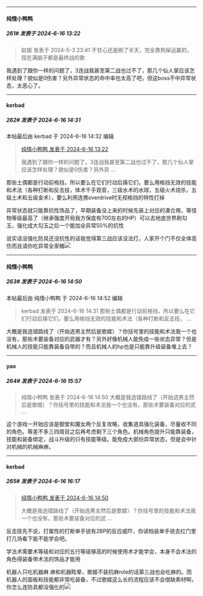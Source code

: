 ﻿
*****

####  纯情小鸭鸭  
##### 261#       发表于 2024-6-16 13:22

<blockquote>赵姬 发表于 2024-5-3 23:41
不甘心还是刷了半天，完全靠狗屎运赢的，现在满脑子都是最终战的歌</blockquote>
我遇到了跟你一样的问题了，3连战我甚至第二战也过不了，那几个仙人掌应该怎样处理？貌似是0伤害？另外异常状态的命中率也太高了吧，但这boss不中异常状态，太恶心了。


*****

####  kerbad  
##### 262#       发表于 2024-6-16 14:31

 本帖最后由 kerbad 于 2024-6-16 14:32 编辑 
<blockquote><a href="httphttps://bbs.saraba1st.com/2b/forum.php?mod=redirect&amp;goto=findpost&amp;pid=65256836&amp;ptid=2150951" target="_blank">纯情小鸭鸭 发表于 2024-6-16 13:22</a>

我遇到了跟你一样的问题了，3连战我甚至第二战也过不了，那几个仙人掌应该怎样处理？貌似是0伤害？另外异 ...</blockquote>
那些土偶都是行动前格挡，所以要么在它们行动后揍它们，要么用格挡无效的技能和术法（各种打断和反击技，体术千手观音，三级水术的水球，五级火术烧杀，五级土术和五级金术），要么利用连携overdrive时无视格挡的特性打掉

异常状态就只能靠抗性饰品了，早期装备没上来的时候先装上对应的凑合用，等怪物等级最高了（继承强度开局我方保底有700左右的HP）可以去地底世界刷勾玉，强化成大勾玉之后一个能加全异常50%的抗性

说实话没强化防具还没抗性的话我觉得第三战应该没法打，人家开个门不仅全体高伤而且请你吃异常全家桶<img src="https://static.saraba1st.com/image/smiley/face2017/068.png" referrerpolicy="no-referrer">


*****

####  纯情小鸭鸭  
##### 263#       发表于 2024-6-16 14:50

 本帖最后由 纯情小鸭鸭 于 2024-6-16 14:52 编辑 
<blockquote>kerbad 发表于 2024-6-16 14:31
那些土偶都是行动前格挡，所以要么在它们行动后揍它们，要么用格挡无效的技能和术法（各种打断和反击技， ...</blockquote>

大概是我选错路线了（开始选男主然后是歌姬）？你括号里的技能和术法我一个也没有，那些术要装备对应的武器才有？另外好像机械人能免疫一些状态异常？但是机械人的技能只能靠装备自带的？而且机械人的hp也是只能靠升级装备堆上去？


*****

####  yao  
##### 264#       发表于 2024-6-16 15:57

<blockquote>纯情小鸭鸭 发表于 2024-6-16 14:50
大概是我选错路线了（开始选男主然后是歌姬）？你括号里的技能和术法我一个也没有，那些术要装备对应的武 ...</blockquote>
这个游戏一开始应该是御堂和魔女两个反复攻略，收集道具强化装备，尽量收不同的角色。等差不多三四周目之后再考虑剩下三个角色。机械角色提升只能靠装备，技能和装备绑定，战斗升级的只有技能等级。能免疫大部份异常状态，但是会中针对机械的机械麻痹。


*****

####  kerbad  
##### 265#       发表于 2024-6-16 16:17

<blockquote><a href="httphttps://bbs.saraba1st.com/2b/forum.php?mod=redirect&amp;goto=findpost&amp;pid=65257737&amp;ptid=2150951" target="_blank">纯情小鸭鸭 发表于 2024-6-16 14:50</a>

大概是我选错路线了（开始选男主然后是歌姬）？你括号里的技能和术法我一个也没有，那些术要装备对应的武 ...</blockquote>
反击技先不说，打属性的打断单手铳有2BP的反应威吓，你读档装单手铳去红门里打几场看下能不能学会吧。

学法术需要术等级和对应的五行等级够高的时候使用术才能学会，本身不会术法的角色得装备带术法的饰品才能用

机器人只吃机器麻 痹和机器眩晕，歌姬不装抗麻role的话第三战也会吃麻的。而机器人的面板和技能都非常吃装备，不过歌姬这么长的流程应该不会很缺素材啊，你怎么连防具都没强化的<img src="https://static.saraba1st.com/image/smiley/face2017/068.png" referrerpolicy="no-referrer">

